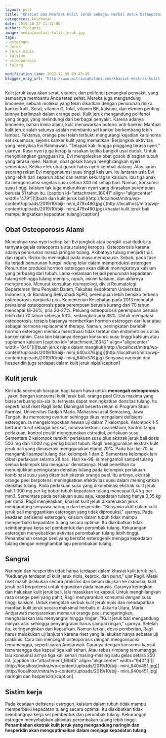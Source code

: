 ```yaml
---
layout: post
title: 'Khasiat Dan Manfaat Kulit Jeruk Sebagai Herbal Untuk Osteoporosis'
categories: kesehatan
date: 2019-10-27 11:22:00
author: Yudianto
image: media/manfaat-kulit-jeruk.jpg
tags:
- esterogen
- Jeruk
- jeruk nipis
- kalsium
- osteoporosis
- tulang

modification_time: 2022-12-30 09:43:49
blogger_orig_url: "http://www.mitrausahatani.com/khasiat-ekstrak-kulit-jeruk-sebagai.html"
---
```


Kulit jeruk kaya akan serat, vitamin, dan polifenol penangkal penyakit, yang
semuanya membantu Anda tetap sehat. Mereka juga mengandung limonene, sebuah
molekul yang telah dikaitkan dengan penurunan risiko kanker kulit. Serat,
vitamin C, folat, vitamin B6, kalsium, dan elemen penting lainnya berlimpah
dalam orange peel. Kulit jeruk mengandung polifenol yang tinggi, yang
melindungi dari berbagai penyakit. Karena adanya limonene, bahan kimia alami,
kulit menawarkan potensi anti-kanker. Manfaat kulit jeruk salah satunya adalah
membantu sel kanker berkembang lebih lambat. Faktanya, orange peel telah
terbukti mengurangi kejadian karsinoma sel skuamosa, sejenis kanker kulit yang
mematikan. Berjongkok aktivitas yang menyiksa Evi Rahmawati. "Telapak kaki
hingga pinggang terasa nyeri," ujarnya. Rasa nyeri juga kerap ia rasakan
ketika bangkit usai duduk. Untuk menghilangkan gangguan itu, Evi mengoleskan
obat gosok di bagian tubuh yang terasa nyeri. Namun, obat gosok hanya
menghilangkan nyeri sementara. Ketika efek obat gosok habis nyeri kembali
datang. Atas saran seorang rekan Evi mengonsumsi susu tinggi kalsium. Itu
lantaran usia Evi yang lebih dari separuh abad dan rentan kekuragan kalsium.
Ibu tiga anak itu mengonsumsi segelas susu setara 300 ml setiap hari. Namun,
konsumsi susu tinggi kalsium tak juga meluruhkan nyeri yang dirasakan
perempuan berusia 51 tahun itu. [caption id="attachment_16041"
align="aligncenter" width="479"][![buah dan kulit jeruk
bali](http://localhost/mitra/wp-content/uploads/2019/10/biji-
mini_479x480.jpg)](http://localhost/mitra/wp-content/uploads/2019/10/biji-
mini_479x480.jpg) khasiat kulit jeruk bali mampu tingkatkan kepadatan
tulang[/caption]

## Obat Osteoporosis Alami

Munculnya rasa nyeri setiap kali Evi jongkok atau bangkit usai duduk itu
ternyata gejala osteoporosis atau tulang keropos. Osteoporosis karena adanya
penurunan massa jaringan tulang. Akibatnya tulang menjadi tipis dan rapuh.
Risiko itu meningkat pada masa menopause. Sebab, pada fase itu terjadi
penurunan fungsi indung telur dalam memproduksi esterogen. Penurunan produksi
hormon esterogen akan diikuti meningkatnya kalsium yang terbuang dari tubuh.
Lama-kelamaan terjadi penurunan kepadatan tulang sehingga tulang menipis,
rapuh, minim kalsium, dan akhirnya mengeropos. Menurut konsultan reumatologi,
divisi Reumatologi Departemen Ilmu Penyakit Dalam, Fakultas Kedokteran
Universitas Indonesia, dr Bambang Setiyohadi SpPD, perempuan lebih berisiko
terkena osteoporosis daripada pria. Kementerian Kesehatan pada 2013 mencatat
prevalensi osteoporosis pada perempuan berusia kurang dari 70 tahun mencapai
18-36%, pria 20-27%. Peluang osteoporosis perempuan berusia lebih dari 70
tahun sebesar 53%, sedangkan pria 38%. Untuk mengatasi osteoporosis, terapis
biasanya memberikan hormon esterogen dari luar atau sebagai hormone
replacement therapy. Namun, peningkatan berlebih hormon esterogen memicu
menstruasi tidak teratur dan endometriosis alias kanker rahim. Cara lain
biasanya dengan konsumsi susu tinggi kalsium atau suplemen kalsium [caption
id="attachment_16042" align="aligncenter" width="640"][![buah jeruk nipis
dalam mangkuk](http://localhost/mitra/wp-content/uploads/2019/10/biji-
mini_640x376.jpg)](http://localhost/mitra/wp-content/uploads/2019/10/biji-
mini_640x376.jpg) Senyawa naringin dan hesperidin juga terdapat dalam kulit
jeruk nipis[/caption]

## Kulit jeruk

Kini ada secercah harapan bagi kaum hawa untuk **mencegah osteoporosis** ,
yakni dengan konsumsi kulit jeruk bali. orange peel Citrus maxima yang biasa
terbuang sia-sia itu ternyata dapat meningkatkan densitas tulang. Itu seperti
hasil riset Ragil Setia Dianingati beserta rekan di Program Studi Farmasi,
Universitas Gadjah Mada. Mahasiswi asal Semarang, Jawa Tengah, itu memotong
ovarium sehingga tikus mengalami defisiensi esterogen. la mengelompokkan hewan
uji dalam 7 kelompok. Kelompok 1-5 berturut-turut sebagai berikut,
nonovariektomi, ovariektomi, kontrol tanpa perlakuan, kontrol positif
menggunakan estradiol, perlakuan susu. Sementara 2 kelompok terakhir perlakuan
susu plus ekstrak jeruk bali dosis 500 mg dan 1.000 mg per kg bobot tubuh.
Ragil menggunakan ekstrak kulit jeruk bali yang dimaserasi menggunakan etanol
70%. Pada hari ke-70, ia mengambil sampel tulang dari kelompok 1 dan 2.
Sementara kelompok lain diberi perlakuan selama 28 hari. Hari ke-98, ia
mengambil sampel tulang semua kelompok lalu mengukur densitasnya. Hasil
penelitian itu menunjukkan peningkatan densitas tulang pada kelompok perlakuan
kombinasi susu yang ditambah ekstrak orange peel. Itu artinya, ekstrak orange
peel berpotensi meningkatkan efektivitas susu dalam meningkatkan densitas
tulang. Pada perlakuan susu yang dikombinasi ekstrak kulit jeruk bali 1.000 mg
per kg bobot tubuh kepadatan tulang mencapai 0,4 kg per mm3. Sementara pada
perlakuan susu saja, kepadatan tulang hanya 0,35 kg per mm3. Ragil
menjelaskan, khasiat kulit jeruk dikarenakan jeruk mengandung senyawa naringin
dan hesperidin. "Senyawa aktif dalam kulit jeruk bali menggantikan esterogen
yang tidak diproduksi," ujarnya. Pada keadaan defisiensi esterogen, kalsium
dalam tubuh tidak mampu memperbaiki kepadatan tulang secara optimal. Itu
diakibatkan tidak seimbangnya kerja sel pembentuk dan perombak tulang.
Kekurangan esterogen menyebabkan aktivitas perombakan tulang lebih tinggi.
Penambahan orange peel yang bersifat esterogenik menjaga kepadatan tulang
dengan menghambat laju perombakan tulang.

## Sangrai

Naringin dan hesperidin tidak hanya terdapat dalam khasiat kulit jeruk bali.
"Keduanya terdapat di kulit jeruk nipis, keprok, dan purut," ujar Ragil. Meski
riset masih dilakukan secara praklinis dan belum diujikan ke manusia, kulit
jeruk bali berpotensi untuk digunakan pada manusia. Caranya keringkan dan
haluskan kulit jeruk bali, lalu masukkan ke kapsul. Untuk menghilangkan rasa
orange peel yang pahit, Ragil menyarankan konsumsi dengan susu tinggi kalsium.
Untuk mengolah serbuk kulit jeruk nipis dan mendapatkan manfaat kulit jeruk
secara maksimal herbalis di Jakarta Utara, Maria Andjarwati menyarankan
memarut orange peel, mengeringkan, menghaluskan lalu menyangrai hingga ringan.
"Kulit jeruk bali mengandung minyak asiri sehingga penyangraian harus sampai
ringan," ujarnya. Setelah itu, keringanginkan dan kapsulkan. Namun terkait
dosis pemberian, Ragil harus melakukan uji lanjutan karena riset yang ia
lakukan hanya sebatas uji praklinis. Cara lain mencegah osteoporosis dengan
mengonsumsi temumangga, seperti saran Andjarwati. Caranya dengan konsumsi
kapsul temumangga dua kapsul tiga kali sehari. Atau rebus rimpang temumangga
lalu konsumsi airnya tiga kali sehari masing-masing satu gelas setara 250 ml.
[caption id="attachment_16045" align="aligncenter"
width="640"][![](http://localhost/mitra/wp-content/uploads/2019/10/biji-
mini_640x451.jpg)](http://localhost/mitra/wp-content/uploads/2019/10/biji-
mini_640x451.jpg) naringin dan hesperidin[/caption]

## Sistim kerja

Pada keadaan defisiensi estrogen, kalsium dalam tubuh tidak mampu memperbaiki
kepadatan tulang secara optimal. Itu diakibatkan tidak seimbangnya kerja sel
pembentuk dan perombak tulang. Kekurangan estrogen menyebabkan aktivitas
perombakan tulang lebih tinggi. **Penambahan ekstrak kulit jeruk yang
mengandung naringin dan hesperidin akan mengoptimalkan dalam menjaga kepadatan
tulang.**


